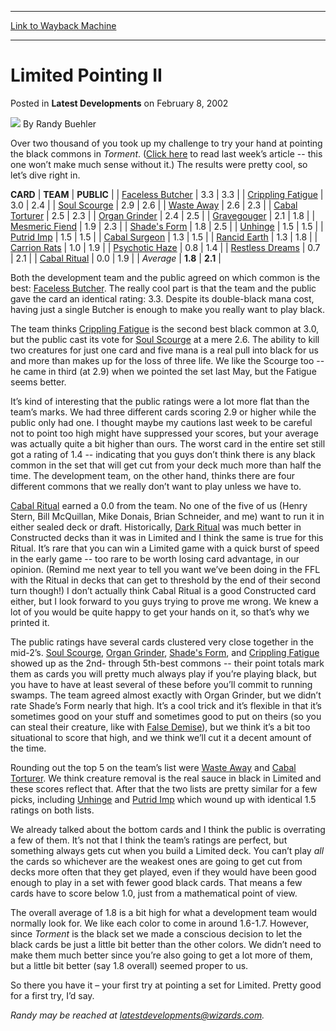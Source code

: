 
---
[Link to Wayback Machine](https://web.archive.org/web/20220117064443/https://magic.wizards.com/en/articles/archive/latest-developments/limited-pointing-ii-2002-02-08)

[_metadata_:author]:- "Randy Buehler"
[_metadata_:description]:- "Over two thousand of you took up my challenge to try your hand at pointing the black commons in Torment."
[_metadata_:generator]:- "Drupal 7 (http://drupal.org)"
[_metadata_:node]:- "621381"
[_metadata_:publish_date]:- "2002-02-08"
[_metadata_:source]:- "div-main-content"
[_metadata_:title]:- "Limited Pointing II"
[_metadata_:wayback_capture_timestamp]:- "2022-01-17 06:44:43"
[_metadata_:wayback_raw_url]:- "https://web.archive.org/web/20220117064443id_/https://magic.wizards.com/en/articles/archive/latest-developments/limited-pointing-ii-2002-02-08"
[_metadata_:wayback_url]:- "https://magic.wizards.com/en/articles/archive/latest-developments/limited-pointing-ii-2002-02-08"
---


Limited Pointing II
===================



 Posted in **Latest Developments**
 on February 8, 2002 






![](https://media.magic.wizards.com/styles/auth_small/public/images/person/Headshot%209-2014_3.jpg)
By Randy Buehler











Over two thousand of you took up my challenge to try your hand at pointing the black commons in *Torment*. ([Click here](/en/articles/archive/latest-developments/limited-pointing-2002-02-01) to read last week’s article -- this one won’t make much sense without it.) The results were pretty cool, so let’s dive right in.



 **CARD** | **TEAM** | **PUBLIC** |
| [Faceless Butcher](https://gatherer.wizards.com/Pages/Card/Details.aspx?name=Faceless+Butcher) | 3.3 | 3.3 |
| [Crippling Fatigue](https://gatherer.wizards.com/Pages/Card/Details.aspx?name=Crippling+Fatigue) | 3.0 | 2.4 |
| [Soul Scourge](https://gatherer.wizards.com/Pages/Card/Details.aspx?name=Soul+Scourge) | 2.9 | 2.6 |
| [Waste Away](https://gatherer.wizards.com/Pages/Card/Details.aspx?name=Waste+Away) | 2.6 | 2.3 |
| [Cabal Torturer](https://gatherer.wizards.com/Pages/Card/Details.aspx?name=Cabal+Torturer) | 2.5 | 2.3 |
| [Organ Grinder](https://gatherer.wizards.com/Pages/Card/Details.aspx?name=Organ+Grinder) | 2.4 | 2.5 |
| [Gravegouger](https://gatherer.wizards.com/Pages/Card/Details.aspx?name=Gravegouger) | 2.1 | 1.8 |
| [Mesmeric Fiend](https://gatherer.wizards.com/Pages/Card/Details.aspx?name=Mesmeric+Fiend) | 1.9 | 2.3 |
| [Shade's Form](https://gatherer.wizards.com/Pages/Card/Details.aspx?name=Shade%27s+Form) | 1.8 | 2.5 |
| [Unhinge](https://gatherer.wizards.com/Pages/Card/Details.aspx?name=Unhinge) | 1.5 | 1.5 |
| [Putrid Imp](https://gatherer.wizards.com/Pages/Card/Details.aspx?name=Putrid+Imp) | 1.5 | 1.5 |
| [Cabal Surgeon](https://gatherer.wizards.com/Pages/Card/Details.aspx?name=Cabal+Surgeon) | 1.3 | 1.5 |
| [Rancid Earth](https://gatherer.wizards.com/Pages/Card/Details.aspx?name=Rancid+Earth) | 1.3 | 1.8 |
| [Carrion Rats](https://gatherer.wizards.com/Pages/Card/Details.aspx?name=Carrion+Rats) | 1.0 | 1.9 |
| [Psychotic Haze](https://gatherer.wizards.com/Pages/Card/Details.aspx?name=Psychotic+Haze) | 0.8 | 1.4 |
| [Restless Dreams](https://gatherer.wizards.com/Pages/Card/Details.aspx?name=Restless+Dreams) | 0.7 | 2.1 |
| [Cabal Ritual](https://gatherer.wizards.com/Pages/Card/Details.aspx?name=Cabal+Ritual) | 0.0 | 1.9 |
| *Average* | **1.8** | **2.1** |

Both the development team and the public agreed on which common is the best: [Faceless Butcher](https://gatherer.wizards.com/Pages/Card/Details.aspx?name=Faceless+Butcher). The really cool part is that the team and the public gave the card an identical rating: 3.3. Despite its double-black mana cost, having just a single Butcher is enough to make you really want to play black.

The team thinks [Crippling Fatigue](https://gatherer.wizards.com/Pages/Card/Details.aspx?name=Crippling+Fatigue) is the second best black common at 3.0, but the public cast its vote for [Soul Scourge](https://gatherer.wizards.com/Pages/Card/Details.aspx?name=Soul+Scourge) at a mere 2.6. The ability to kill two creatures for just one card and five mana is a real pull into black for us and more than makes up for the loss of three life. We like the Scourge too -- he came in third (at 2.9) when we pointed the set last May, but the Fatigue seems better.

It’s kind of interesting that the public ratings were a lot more flat than the team’s marks. We had three different cards scoring 2.9 or higher while the public only had one. I thought maybe my cautions last week to be careful not to point too high might have suppressed your scores, but your average was actually quite a bit higher than ours. The worst card in the entire set still got a rating of 1.4 -- indicating that you guys don’t think there is any black common in the set that will get cut from your deck much more than half the time. The development team, on the other hand, thinks there are four different commons that we really don’t want to play unless we have to.

[Cabal Ritual](https://gatherer.wizards.com/Pages/Card/Details.aspx?name=Cabal+Ritual) earned a 0.0 from the team. No one of the five of us (Henry Stern, Bill McQuillan, Mike Donais, Brian Schneider, and me) want to run it in either sealed deck or draft. Historically, [Dark Ritual](https://gatherer.wizards.com/Pages/Card/Details.aspx?name=Dark+Ritual) was much better in Constructed decks than it was in Limited and I think the same is true for this Ritual. It’s rare that you can win a Limited game with a quick burst of speed in the early game -- too rare to be worth losing card advantage, in our opinion. (Remind me next year to tell you want we’ve been doing in the FFL with the Ritual in decks that can get to threshold by the end of their second turn though!) I don’t actually think Cabal Ritual is a good Constructed card either, but I look forward to you guys trying to prove me wrong. We knew a lot of you would be quite happy to get your hands on it, so that’s why we printed it.

The public ratings have several cards clustered very close together in the mid-2’s. [Soul Scourge](https://gatherer.wizards.com/Pages/Card/Details.aspx?name=Soul+Scourge), [Organ Grinder](https://gatherer.wizards.com/Pages/Card/Details.aspx?name=Organ+Grinder), [Shade's Form](https://gatherer.wizards.com/Pages/Card/Details.aspx?name=Shade%27s+Form), and [Crippling Fatigue](https://gatherer.wizards.com/Pages/Card/Details.aspx?name=Crippling+Fatigue) showed up as the 2nd- through 5th-best commons -- their point totals mark them as cards you will pretty much always play if you’re playing black, but you have to have at least several of these before you’ll commit to running swamps. The team agreed almost exactly with Organ Grinder, but we didn’t rate Shade’s Form nearly that high. It’s a cool trick and it’s flexible in that it’s sometimes good on your stuff and sometimes good to put on theirs (so you can steal their creature, like with [False Demise](https://gatherer.wizards.com/Pages/Card/Details.aspx?name=False+Demise)), but we think it’s a bit too situational to score that high, and we think we’ll cut it a decent amount of the time.

Rounding out the top 5 on the team’s list were [Waste Away](https://gatherer.wizards.com/Pages/Card/Details.aspx?name=Waste+Away) and [Cabal Torturer](https://gatherer.wizards.com/Pages/Card/Details.aspx?name=Cabal+Torturer). We think creature removal is the real sauce in black in Limited and these scores reflect that. After that the two lists are pretty similar for a few picks, including [Unhinge](https://gatherer.wizards.com/Pages/Card/Details.aspx?name=Unhinge) and [Putrid Imp](https://gatherer.wizards.com/Pages/Card/Details.aspx?name=Putrid+Imp) which wound up with identical 1.5 ratings on both lists.

We already talked about the bottom cards and I think the public is overrating a few of them. It’s not that I think the team’s ratings are perfect, but something always gets cut when you build a Limited deck. You can’t play *all* the cards so whichever are the weakest ones are going to get cut from decks more often that they get played, even if they would have been good enough to play in a set with fewer good black cards. That means a few cards have to score below 1.0, just from a mathematical point of view.

The overall average of 1.8 is a bit high for what a development team would normally look for. We like each color to come in around 1.6-1.7. However, since *Torment* is the black set we made a conscious decision to let the black cards be just a little bit better than the other colors. We didn’t need to make them much better since you’re also going to get a lot more of them, but a little bit better (say 1.8 overall) seemed proper to us.

So there you have it – your first try at pointing a set for Limited. Pretty good for a first try, I’d say.

*Randy may be reached at latestdevelopments@wizards.com.*







